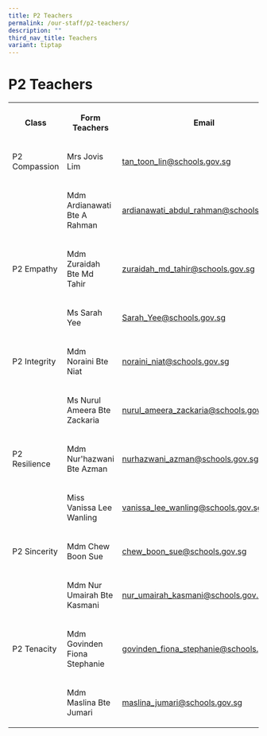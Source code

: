 ```yaml
---
title: P2 Teachers
permalink: /our-staff/p2-teachers/
description: ""
third_nav_title: Teachers
variant: tiptap
---
```

<h1><strong>P2 Teachers</strong></h1>
<table style="minWidth: 75px">
<colgroup>
<col>
<col>
<col>
</colgroup>
<tbody>
<tr>
<th rowspan="1" colspan="1">
<p>Class</p>
</th>
<th rowspan="1" colspan="1">
<p>Form Teachers</p>
</th>
<th rowspan="1" colspan="1">
<p>Email</p>
</th>
</tr>
<tr>
<td rowspan="1" colspan="1">
<p>P2 Compassion</p>
</td>
<td rowspan="1" colspan="1">
<p>Mrs Jovis Lim</p>
</td>
<td rowspan="1" colspan="1">
<p><a href="mailto:tan_toon_lin@schools.gov.sg" rel="noopener noreferrer nofollow" target="_blank">tan_toon_lin@schools.gov.sg</a>
</p>
</td>
</tr>
<tr>
<td rowspan="1" colspan="1">
<p></p>
</td>
<td rowspan="1" colspan="1">
<p>Mdm Ardianawati Bte A Rahman</p>
</td>
<td rowspan="1" colspan="1">
<p><a href="mailto:ardianawati_abdul_rahman@schools.gov.sg" rel="noopener noreferrer nofollow" target="_blank">ardianawati_abdul_rahman@schools.gov.sg</a>
</p>
</td>
</tr>
<tr>
<td rowspan="1" colspan="1">
<p>P2 Empathy</p>
</td>
<td rowspan="1" colspan="1">
<p>Mdm Zuraidah Bte Md Tahir</p>
</td>
<td rowspan="1" colspan="1">
<p><a href="mailto:zuraidah_md_tahir@schools.gov.sg" rel="noopener noreferrer nofollow" target="_blank">zuraidah_md_tahir@schools.gov.sg</a>
</p>
</td>
</tr>
<tr>
<td rowspan="1" colspan="1">
<p></p>
</td>
<td rowspan="1" colspan="1">
<p>Ms Sarah Yee</p>
</td>
<td rowspan="1" colspan="1">
<p><a href="mailto:Sarah_Yee@schools.gov.sg" rel="noopener noreferrer nofollow" target="_blank">Sarah_Yee@schools.gov.sg</a>
</p>
</td>
</tr>
<tr>
<td rowspan="1" colspan="1">
<p>P2 Integrity</p>
</td>
<td rowspan="1" colspan="1">
<p>Mdm Noraini Bte Niat</p>
</td>
<td rowspan="1" colspan="1">
<p><a href="mailto:noraini_niat@schools.gov.sg" rel="noopener noreferrer nofollow" target="_blank">noraini_niat@schools.gov.sg</a>
</p>
</td>
</tr>
<tr>
<td rowspan="1" colspan="1">
<p></p>
</td>
<td rowspan="1" colspan="1">
<p>Ms Nurul Ameera Bte Zackaria</p>
</td>
<td rowspan="1" colspan="1">
<p><a href="mailto:nurul_ameera_zackaria@schools.gov.sg" rel="noopener noreferrer nofollow" target="_blank">nurul_ameera_zackaria@schools.gov.sg</a>
</p>
</td>
</tr>
<tr>
<td rowspan="1" colspan="1">
<p>P2 Resilience</p>
</td>
<td rowspan="1" colspan="1">
<p>Mdm Nur'hazwani Bte Azman</p>
</td>
<td rowspan="1" colspan="1">
<p><a href="mailto:nurhazwani_azman@schools.gov.sg" rel="noopener noreferrer nofollow" target="_blank">nurhazwani_azman@schools.gov.sg</a>
</p>
</td>
</tr>
<tr>
<td rowspan="1" colspan="1">
<p></p>
</td>
<td rowspan="1" colspan="1">
<p>Miss Vanissa Lee Wanling</p>
</td>
<td rowspan="1" colspan="1">
<p><a href="mailto:vanissa_lee_wanling@schools.gov.sg" rel="noopener noreferrer nofollow" target="_blank">vanissa_lee_wanling@schools.gov.sg</a>
</p>
</td>
</tr>
<tr>
<td rowspan="1" colspan="1">
<p>P2 Sincerity</p>
</td>
<td rowspan="1" colspan="1">
<p>Mdm Chew Boon Sue</p>
</td>
<td rowspan="1" colspan="1">
<p><a href="mailto:chew_boon_sue@schools.gov.sg" rel="noopener noreferrer nofollow" target="_blank">chew_boon_sue@schools.gov.sg</a>
</p>
</td>
</tr>
<tr>
<td rowspan="1" colspan="1">
<p></p>
</td>
<td rowspan="1" colspan="1">
<p>Mdm Nur Umairah Bte Kasmani</p>
</td>
<td rowspan="1" colspan="1">
<p><a href="mailto:nur_umairah_kasmani@schools.gov.sg" rel="noopener noreferrer nofollow" target="_blank">nur_umairah_kasmani@schools.gov.sg</a>
</p>
</td>
</tr>
<tr>
<td rowspan="1" colspan="1">
<p>P2 Tenacity</p>
</td>
<td rowspan="1" colspan="1">
<p>Mdm Govinden Fiona Stephanie</p>
</td>
<td rowspan="1" colspan="1">
<p><a href="mailto:govinden_fiona_stephanie@schools.gov.sg" rel="noopener noreferrer nofollow" target="_blank">govinden_fiona_stephanie@schools.gov.sg</a>
</p>
</td>
</tr>
<tr>
<td rowspan="1" colspan="1">
<p></p>
</td>
<td rowspan="1" colspan="1">
<p>Mdm Maslina Bte Jumari</p>
</td>
<td rowspan="1" colspan="1">
<p><a href="mailto:maslina_jumari@schools.gov.sg" rel="noopener noreferrer nofollow" target="_blank">maslina_jumari@schools.gov.sg</a>
</p>
</td>
</tr>
</tbody>
</table>
<p></p>